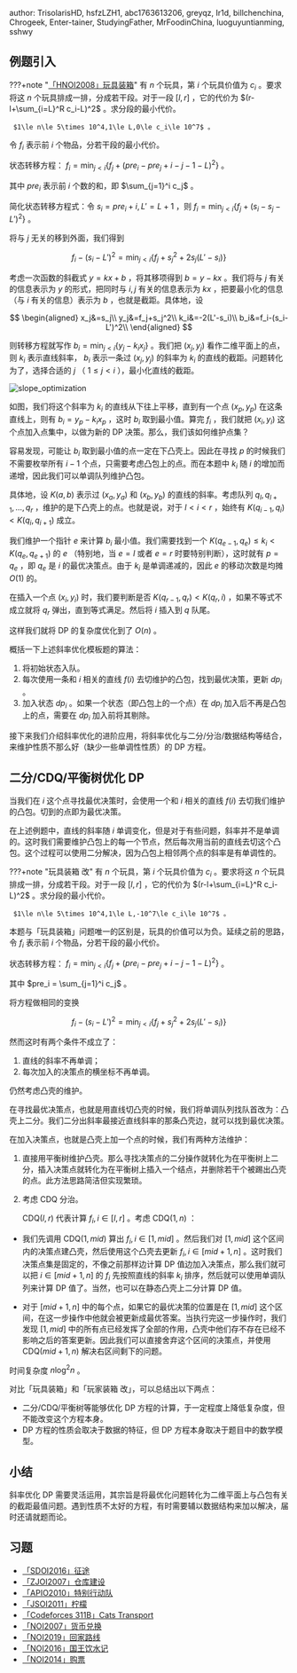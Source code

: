 author: TrisolarisHD, hsfzLZH1, abc1763613206, greyqz, Ir1d, billchenchina, Chrogeek, Enter-tainer, StudyingFather, MrFoodinChina, luoguyuntianming, sshwy

## 例题引入

???+note "[「HNOI2008」玩具装箱](https://loj.ac/problem/10188)"
    有 $n$ 个玩具，第 $i$ 个玩具价值为 $c_i$ 。要求将这 $n$ 个玩具排成一排，分成若干段。对于一段 $[l,r]$ ，它的代价为 $(r-l+\sum_{i=L}^R c_i-L)^2$ 。求分段的最小代价。
    
     $1\le n\le 5\times 10^4,1\le L,0\le c_i\le 10^7$ 。

令 $f_i$ 表示前 $i$ 个物品，分若干段的最小代价。

状态转移方程： $f_i=\min_{j<i}\{f_j+(pre_i-pre_j+i-j-1-L)^2\}$ 。

其中 $pre_i$ 表示前 $i$ 个数的和，即 $\sum_{j=1}^i c_j$ 。

简化状态转移方程式：令 $s_i=pre_i+i,L'=L+1$ ，则 $f_i=\min_{j<i}\{f_j+(s_i-s_j-L')^2\}$ 。

将与 $j$ 无关的移到外面，我们得到

$$
f_i - (s_i-L')^2=\min_{j<i}\{f_j+s_j^2 + 2s_j(L'-s_i) \} 
$$

考虑一次函数的斜截式 $y=kx+b$ ，将其移项得到 $b=y-kx$ 。我们将与 $j$ 有关的信息表示为 $y$ 的形式，把同时与 $i,j$ 有关的信息表示为 $kx$ ，把要最小化的信息（与 $i$ 有关的信息）表示为 $b$ ，也就是截距。具体地，设

$$
\begin{aligned}
x_j&=s_j\\
y_j&=f_j+s_j^2\\
k_i&=-2(L'-s_i)\\
b_i&=f_i-(s_i-L')^2\\
\end{aligned}
$$

则转移方程就写作 $b_i = \min_{j<i}\{ y_j-k_ix_j \}$ 。我们把 $(x_j,y_j)$ 看作二维平面上的点，则 $k_i$ 表示直线斜率， $b_i$ 表示一条过 $(x_j,y_j)$ 的斜率为 $k_i$ 的直线的截距。问题转化为了，选择合适的 $j$ （ $1\le j<i$ ），最小化直线的截距。

![slope_optimization](../images/optimization.svg)

如图，我们将这个斜率为 $k_i$ 的直线从下往上平移，直到有一个点 $(x_p,y_p)$ 在这条直线上，则有 $b_i=y_p-k_ix_p$ ，这时 $b_i$ 取到最小值。算完 $f_i$ ，我们就把 $(x_i,y_i)$ 这个点加入点集中，以做为新的 DP 决策。那么，我们该如何维护点集？

容易发现，可能让 $b_i$ 取到最小值的点一定在下凸壳上。因此在寻找 $p$ 的时候我们不需要枚举所有 $i-1$ 个点，只需要考虑凸包上的点。而在本题中 $k_i$ 随 $i$ 的增加而递增，因此我们可以单调队列维护凸包。

具体地，设 $K(a,b)$ 表示过 $(x_a,y_a)$ 和 $(x_b,y_b)$ 的直线的斜率。考虑队列 $q_l,q_{l+1},\ldots,q_r$ ，维护的是下凸壳上的点。也就是说，对于 $l<i<r$ ，始终有 $K(q_{i-1},q_i) < K(q_i,q_{i+1})$ 成立。

我们维护一个指针 $e$ 来计算 $b_i$ 最小值。我们需要找到一个 $K(q_{e-1},q_e)\le k_i< K(q_e,q_{e+1})$ 的 $e$ （特别地，当 $e=l$ 或者 $e=r$ 时要特别判断），这时就有 $p=q_e$ ，即 $q_e$ 是 $i$ 的最优决策点。由于 $k_i$ 是单调递减的，因此 $e$ 的移动次数是均摊 $O(1)$ 的。

在插入一个点 $(x_i,y_i)$ 时，我们要判断是否 $K(q_{r-1},q_r)<K(q_r,i)$ ，如果不等式不成立就将 $q_r$ 弹出，直到等式满足。然后将 $i$ 插入到 $q$ 队尾。

这样我们就将 DP 的复杂度优化到了 $O(n)$ 。

概括一下上述斜率优化模板题的算法：

1. 将初始状态入队。
2. 每次使用一条和 $i$ 相关的直线 $f(i)$ 去切维护的凸包，找到最优决策，更新 $dp_i$ 。
3. 加入状态 $dp_i$ 。如果一个状态（即凸包上的一个点）在 $dp_i$ 加入后不再是凸包上的点，需要在 $dp_i$ 加入前将其剔除。

接下来我们介绍斜率优化的进阶应用，将斜率优化与二分/分治/数据结构等结合，来维护性质不那么好（缺少一些单调性性质）的 DP 方程。

## 二分/CDQ/平衡树优化 DP

当我们在 $i$ 这个点寻找最优决策时，会使用一个和 $i$ 相关的直线 $f(i)$ 去切我们维护的凸包。切到的点即为最优决策。

在上述例题中，直线的斜率随 $i$ 单调变化，但是对于有些问题，斜率并不是单调的。这时我们需要维护凸包上的每一个节点，然后每次用当前的直线去切这个凸包。这个过程可以使用二分解决，因为凸包上相邻两个点的斜率是有单调性的。

???+note "玩具装箱 改"
    有 $n$ 个玩具，第 $i$ 个玩具价值为 $c_i$ 。要求将这 $n$ 个玩具排成一排，分成若干段。对于一段 $[l,r]$ ，它的代价为 $(r-l+\sum_{i=L}^R c_i-L)^2$ 。求分段的最小代价。
    
     $1\le n\le 5\times 10^4,1\le L,-10^7\le c_i\le 10^7$ 。

本题与「玩具装箱」问题唯一的区别是，玩具的价值可以为负。延续之前的思路，令 $f_i$ 表示前 $i$ 个物品，分若干段的最小代价。

状态转移方程： $f_i=\min_{j<i}\{f_j+(pre_i-pre_j+i-j-1-L)^2\}$ 。

其中 $pre_i = \sum_{j=1}^i c_j$ 。

将方程做相同的变换

$$
f_i - (s_i-L')^2=\min_{j<i}\{f_j+s_j^2 + 2s_j(L'-s_i) \} 
$$

然而这时有两个条件不成立了：

1. 直线的斜率不再单调；
2. 每次加入的决策点的横坐标不再单调。

仍然考虑凸壳的维护。

在寻找最优决策点，也就是用直线切凸壳的时候，我们将单调队列找队首改为：凸壳上二分。我们二分出斜率最接近直线斜率的那条凸壳边，就可以找到最优决策。

在加入决策点，也就是凸壳上加一个点的时候，我们有两种方法维护：

1. 直接用平衡树维护凸壳。那么寻找决策点的二分操作就转化为在平衡树上二分，插入决策点就转化为在平衡树上插入一个结点，并删除若干个被踢出凸壳的点。此方法思路简洁但实现繁琐。
2.  考虑 CDQ 分治。

     $\text{CDQ}(l,r)$ 代表计算 $f_i,i\in [l,r]$ 。考虑 $\text{CDQ}(1,n)$ ：

- 我们先调用 $\text{CDQ}(1,mid)$ 算出 $f_i,i\in[1,mid]$ 。然后我们对 $[1,mid]$ 这个区间内的决策点建凸壳，然后使用这个凸壳去更新 $f_i,i\in [mid+1,n]$ 。这时我们决策点集是固定的，不像之前那样边计算 DP 值边加入决策点，那么我们就可以把 $i \in [mid+1,n]$ 的 $f_i$ 先按照直线的斜率 $k_i$ 排序，然后就可以使用单调队列来计算 DP 值了。当然，也可以在静态凸壳上二分计算 DP 值。

- 对于 $[mid+1,n]$ 中的每个点，如果它的最优决策的位置是在 $[1,mid]$ 这个区间，在这一步操作中他就会被更新成最优答案。当执行完这一步操作时，我们发现 $[1,mid]$ 中的所有点已经发挥了全部的作用，凸壳中他们存不存在已经不影响之后的答案更新。因此我们可以直接舍弃这个区间的决策点，并使用 $\text{CDQ}(mid+1,n)$ 解决右区间剩下的问题。

时间复杂度 $n\log^2 n$ 。

对比「玩具装箱」和「玩家装箱 改」，可以总结出以下两点：

- 二分/CDQ/平衡树等能够优化 DP 方程的计算，于一定程度上降低复杂度，但不能改变这个方程本身。
- DP 方程的性质会取决于数据的特征，但 DP 方程本身取决于题目中的数学模型。

## 小结

斜率优化 DP 需要灵活运用，其宗旨是将最优化问题转化为二维平面上与凸包有关的截距最值问题。遇到性质不太好的方程，有时需要辅以数据结构来加以解决，届时还请就题而论。

## 习题

-  [「SDOI2016」征途](https://loj.ac/problem/2035) 
-  [「ZJOI2007」仓库建设](https://loj.ac/problem/10189) 
-  [「APIO2010」特别行动队](https://loj.ac/problem/10190) 
-  [「JSOI2011」柠檬](https://www.luogu.com.cn/problem/P5504) 
-  [「Codeforces 311B」Cats Transport](http://codeforces.com/problemset/problem/311/B) 
-  [「NOI2007」货币兑换](https://loj.ac/problem/2353) 
-  [「NOI2019」回家路线](https://loj.ac/problem/3156) 
-  [「NOI2016」国王饮水记](https://uoj.ac/problem/223) 
-  [「NOI2014」购票](https://uoj.ac/problem/7) 
